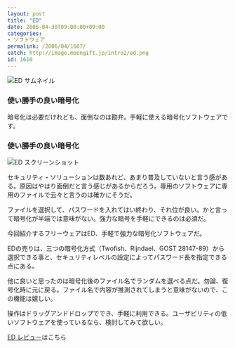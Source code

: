 ```yaml
---
layout: post
title: "ED"
date: 2006-04-30T09:00:00+09:00
categories:
- ソフトウェア
permalink: /2006/04/1607/
catch: http://image.moongift.jp/intro2/ed.png
id: 1610
---
```

 ![ED サムネイル](http://image.moongift.jp/intro2/ed.t.png "ED サムネイル")
  

### 使い勝手の良い暗号化
  
暗号化は必要だけれども、面倒なのは勘弁。手軽に使える暗号化ソフトウェアです。   
<!--more-->  

### 使い勝手の良い暗号化
  

![ED スクリーンショット](http://image.moongift.jp/intro2/ed.png "ED スクリーンショット")

  

セキュリティ・ソリューションは数あれど、あまり普及していないと言う感がある。原因はやはり面倒だと言う感じがあるからだろう。専用のソフトウェアに専用のファイルで云々と言うのは確かにそうだ。

  

ファイルを選択して、パスワードを入れてはい終わり、それ位が良い。かと言って暗号化が半端では意味がない。強力な暗号を手軽にできるのは必須だ。

  

今回紹介するフリーウェアはED、手軽で強力な暗号化ソフトウェアだ。

  

EDの売りは、三つの暗号化方式（Twofish、Rijndael、GOST 28147-89）から選択できる事と、セキュリティレベルの設定によってパスワード長を指定できる点にある。

  

他に良いと思ったのは暗号化後のファイル名でランダムを選べる点だ。勿論、復号化時に元に戻る。ファイル名で内容が推測されてしまうと意味がないので、この機能は嬉しい。

  

操作はドラッグアンドドロップででき、手軽に利用できる。ユーザビリティの低いソフトウェアを使っているなら、検討してみて欲しい。

  

[ED レビュー](http://fw.moongift.jp/review/i-1612.html)はこちら

